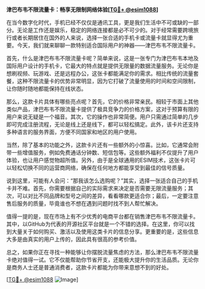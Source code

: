 **津巴布韦不限流量卡：畅享无限制网络体验[[TG💪+ @esim1088](https://t.me/s/esim1088)]**

在当今数字化时代，手机已经不仅仅是通讯工具，更是我们生活中不可或缺的一部分。无论是工作还是娱乐，稳定的网络连接都是必不可少的。对于经常需要跨境旅行或者长期居住在国外的人来说，选择一张合适的手机卡或流量卡就显得尤为重要。今天，我们就来聊聊一款特别适合国际用户的神器——津巴布韦不限流量卡。

首先，什么是津巴布韦不限流量卡呢？简单来说，这是一张专门为津巴布韦本地及国际用户设计的手机卡，它最大的特点就是提供无限量的数据流量服务。无论你是想刷视频、玩游戏、还是远程办公，这张卡都能满足你的需求。相比传统的流量套餐，这种不限流量卡的优势非常明显，因为它打破了流量使用的时间和空间限制，让你随时随地都能保持在线状态。

那么，这款卡片具体有哪些亮点呢？首先，它的价格非常亲民。相较于市面上其他类似产品，津巴布韦不限流量卡提供了极具竞争力的价格方案，这对于预算有限的用户来说无疑是一个福音。其次，它的操作也非常简便。用户只需通过简单的几步即可完成注册流程，无论是线上还是线下，都可以轻松搞定。此外，该卡片还支持多种语言的服务界面，方便不同国家和地区的用户使用。

当然，除了基本的功能之外，这款卡片还有一些额外的小惊喜。比如，它通常会附带一些增值服务，例如免费通话分钟数、短信包等。这些额外福利不仅提升了用户体验，也让用户感觉物超所值。另外，由于是全球通用的ESIM技术，这张卡片可以轻松切换不同的运营商网络，确保在任何地方都能享受到最佳的信号质量。

说到这里，可能有人会问：“那我该怎么选购呢？”其实，选择一张适合自己的手机卡并不难。首先，你需要根据自己的实际需求来决定是否需要无限流量服务；其次，可以对比不同品牌和型号之间的差异，看看哪款更适合你；最后，一定要注意售后服务的质量，毕竟谁也不想在遇到问题时找不到人帮忙解决。

值得一提的是，现在市场上有不少优秀的电商平台都在销售津巴布韦不限流量卡。其中，以GitHub为代表的开源社区平台就是一个不错的选择。在这里，你可以找到大量关于如何购买、激活以及使用这类卡片的信息分享。更重要的是，这些信息大多是由真实的用户上传的，因此具有很高的参考价值。

总之，如果你正在寻找一种能够让你摆脱流量焦虑的方法，那么津巴布韦不限流量卡绝对值得一试。它不仅能帮助你节省开支，还能极大提升你的生活品质。无论你是商务人士还是普通消费者，这款卡片都能为你带来意想不到的好处。

[[TG💪+ @esim1088](https://t.me/s/esim1088) ![Image](https://i.postimg.cc/4NQfJmqS/Snipaste-2025-05-13-00-14-12.png)]